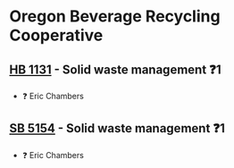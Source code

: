 # Oregon Beverage Recycling Cooperative

## [HB 1131](/bill/2023-24/hb/1131/) - Solid waste management   ❓1
* ❓ Eric Chambers

## [SB 5154](/bill/2023-24/sb/5154/) - Solid waste management   ❓1
* ❓ Eric Chambers